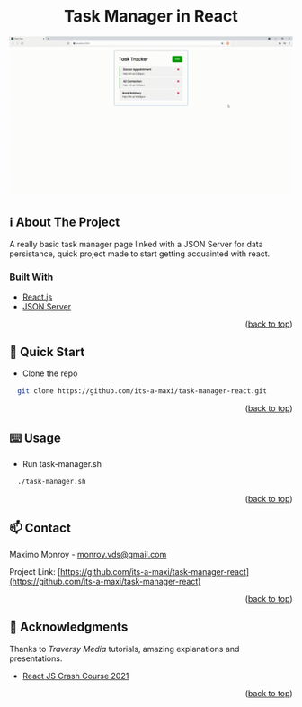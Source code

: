 <div id="top"></div>
<!--
*** Amazing README template from othneildrew
*** https://github.com/othneildrew/Best-README-Template
-->


<!-- PROJECT LOGO -->
<br />
<div align="center">
  <h1>Task Manager in React</h1>
  <img src="product.gif" />
</div>

<!-- ABOUT THE PROJECT -->
## ℹ️ About The Project

A really basic task manager page linked with a JSON Server for data persistance, quick project made to start getting acquainted with react.

### Built With

* [React.js](https://reactjs.org/)
* [JSON Server](https://github.com/its-a-maxi/task-manager-react)

<p align="right">(<a href="#top">back to top</a>)</p>



<!-- GETTING STARTED -->
## 🏃 Quick Start

* Clone the repo
```sh
  git clone https://github.com/its-a-maxi/task-manager-react.git
```
  
<p align="right">(<a href="#top">back to top</a>)</p>


<!-- USAGE EXAMPLES -->
## ⌨️ Usage

* Run task-manager.sh
```sh
  ./task-manager.sh
```

<p align="right">(<a href="#top">back to top</a>)</p>


<!-- CONTACT -->
## 📫 Contact

Maximo Monroy - monroy.vds@gmail.com

Project Link: [https://github.com/its-a-maxi/task-manager-react](https://github.com/its-a-maxi/task-manager-react)

<p align="right">(<a href="#top">back to top</a>)</p>



<!-- ACKNOWLEDGMENTS -->
## 🥇 Acknowledgments

Thanks to _Traversy Media_ tutorials, amazing explanations and presentations.
* [React JS Crash Course 2021](https://www.youtube.com/watch?v=w7ejDZ8SWv8&list=LL&index=1&t=4583s)

<p align="right">(<a href="#top">back to top</a>)</p>



<!-- MARKDOWN LINKS & IMAGES -->
<!-- https://www.markdownguide.org/basic-syntax/#reference-style-links -->
[contributors-shield]: https://img.shields.io/github/contributors/othneildrew/Best-README-Template.svg?style=for-the-badge
[contributors-url]: https://github.com/othneildrew/Best-README-Template/graphs/contributors
[forks-shield]: https://img.shields.io/github/forks/othneildrew/Best-README-Template.svg?style=for-the-badge
[forks-url]: https://github.com/othneildrew/Best-README-Template/network/members
[stars-shield]: https://img.shields.io/github/stars/othneildrew/Best-README-Template.svg?style=for-the-badge
[stars-url]: https://github.com/othneildrew/Best-README-Template/stargazers
[issues-shield]: https://img.shields.io/github/issues/othneildrew/Best-README-Template.svg?style=for-the-badge
[issues-url]: https://github.com/othneildrew/Best-README-Template/issues
[license-shield]: https://img.shields.io/github/license/othneildrew/Best-README-Template.svg?style=for-the-badge
[license-url]: https://github.com/othneildrew/Best-README-Template/blob/master/LICENSE.txt
[linkedin-shield]: https://img.shields.io/badge/-LinkedIn-black.svg?style=for-the-badge&logo=linkedin&colorB=555
[linkedin-url]: https://linkedin.com/in/othneildrew
[product-screenshot]: images/screenshot.png
